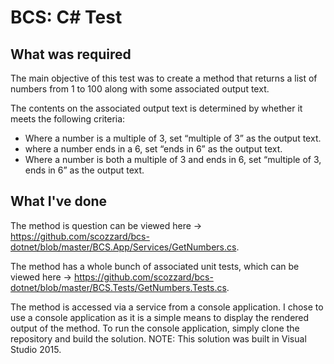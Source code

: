# BCS: C# Test

## What was required

The main objective of this test was to create a method that returns a list of numbers from 1 to 100 along with some associated output text.

The contents on the associated output text is determined by whether it meets the following criteria:

- Where a number is a multiple of 3, set “multiple of 3” as the output text.
- where a number ends in a 6, set “ends in 6” as the output text.
- Where a number is both a multiple of 3 and ends in 6, set “multiple of 3, ends in 6” as the output text.

## What I've done

The method is question can be viewed here -> https://github.com/scozzard/bcs-dotnet/blob/master/BCS.App/Services/GetNumbers.cs.

The method has a whole bunch of associated unit tests, which can be viewed here -> https://github.com/scozzard/bcs-dotnet/blob/master/BCS.Tests/GetNumbers.Tests.cs.

The method is accessed via a service from a console application. I chose to use a console application as it is a simple means to display the rendered output of the method. To run the console application, simply clone the repository and build the solution. NOTE: This solution was built in Visual Studio 2015.